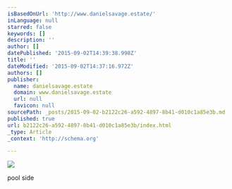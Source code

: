 ```yaml
---
isBasedOnUrl: 'http://www.danielsavage.estate/'
inLanguage: null
starred: false
keywords: []
description: ''
author: []
datePublished: '2015-09-02T14:39:38.998Z'
title: ''
dateModified: '2015-09-02T14:37:16.972Z'
authors: []
publisher:
  name: danielsavage.estate
  domain: www.danielsavage.estate
  url: null
  favicon: null
sourcePath: _posts/2015-09-02-b2122c26-a592-4897-8b41-d010c1a85e3b.md
published: true
url: b2122c26-a592-4897-8b41-d010c1a85e3b/index.html
_type: Article
_context: 'http://schema.org'

---
```

![](http://static1.squarespace.com/static/54dd660ee4b03539bbd8c720/54dd6667e4b08d0767b379c6/5519e395e4b095326631beba/1427760056883/poolside-render-03.gif?format=1500w)

pool side